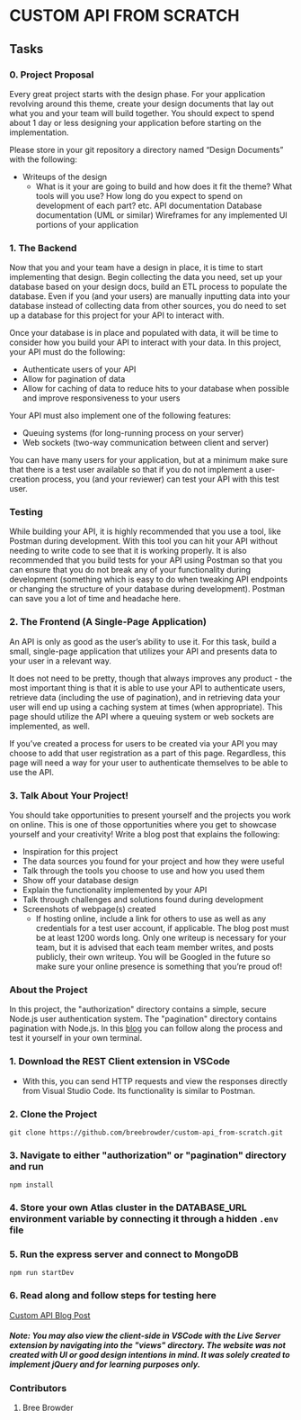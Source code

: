 # CUSTOM API FROM SCRATCH


## Tasks
### 0. Project Proposal

Every great project starts with the design phase. For your application revolving around this theme, create your design documents that lay out what you and your team will build together. You should expect to spend about 1 day or less designing your application before starting on the implementation.

Please store in your git repository a directory named “Design Documents” with the following:

* Writeups of the design
    - What is it your are going to build and how does it fit the theme?
    What tools will you use?
    How long do you expect to spend on development of each part?
    etc.
    API documentation
    Database documentation (UML or similar)
    Wireframes for any implemented UI portions of your application
 
### 1. The Backend

Now that you and your team have a design in place, it is time to start implementing that design. Begin collecting the data you need, set up your database based on your design docs, build an ETL process to populate the database. Even if you (and your users) are manually inputting data into your database instead of collecting data from other sources, you do need to set up a database for this project for your API to interact with.

Once your database is in place and populated with data, it will be time to consider how you build your API to interact with your data. In this project, your API must do the following:

* Authenticate users of your API
* Allow for pagination of data
* Allow for caching of data to reduce hits to your database when possible and improve responsiveness to your users

Your API must also implement one of the following features:

* Queuing systems (for long-running process on your server)
* Web sockets (two-way communication between client and server)

You can have many users for your application, but at a minimum make sure that there is a test user available so that if you do not implement a user-creation process, you (and your reviewer) can test your API with this test user.

### Testing
While building your API, it is highly recommended that you use a tool, like Postman during development. With this tool you can hit your API without needing to write code to see that it is working properly. It is also recommended that you build tests for your API using Postman so that you can ensure that you do not break any of your functionality during development (something which is easy to do when tweaking API endpoints or changing the structure of your database during development). Postman can save you a lot of time and headache here.


 
### 2. The Frontend (A Single-Page Application)

An API is only as good as the user’s ability to use it. For this task, build a small, single-page application that utilizes your API and presents data to your user in a relevant way.

It does not need to be pretty, though that always improves any product - the most important thing is that it is able to use your API to authenticate users, retrieve data (including the use of pagination), and in retrieving data your user will end up using a caching system at times (when appropriate). This page should utilize the API where a queuing system or web sockets are implemented, as well.

If you’ve created a process for users to be created via your API you may choose to add that user registration as a part of this page. Regardless, this page will need a way for your user to authenticate themselves to be able to use the API.

 
### 3. Talk About Your Project!

You should take opportunities to present yourself and the projects you work on online. This is one of those opportunities where you get to showcase yourself and your creativity! Write a blog post that explains the following:

* Inspiration for this project
* The data sources you found for your project and how they were useful
* Talk through the tools you choose to use and how you used them
* Show off your database design
* Explain the functionality implemented by your API
* Talk through challenges and solutions found during development
* Screenshots of webpage(s) created
    - If hosting online, include a link for others to use as well as any credentials for a test user account, if applicable.
The blog post must be at least 1200 words long. Only one writeup is necessary for your team, but it is advised that each team member writes, and posts publicly, their own writeup. You will be Googled in the future so make sure your online presence is something that you’re proud of!


### About the Project
In this project, the "authorization" directory contains a simple, secure Node.js user authentication system. The "pagination" directory contains pagination with Node.js.
In this [blog](https://docs.google.com/document/d/17dn3tvCpfdYbil0Uc-eQ51QSFmiadGk10McGus3nV84/edit?usp=sharing) you can follow along the process and test it yourself in your own terminal.

### 1. Download the REST Client extension in VSCode
* With this, you can send HTTP requests and view the responses directly from Visual Studio Code. Its functionality is similar to Postman.

### 2. Clone the Project
```
git clone https://github.com/breebrowder/custom-api_from-scratch.git
```

### 3. Navigate to either "authorization" or "pagination" directory and run
```
npm install
```
### 4. Store your own Atlas cluster in the DATABASE_URL environment variable by connecting it through a hidden ```.env``` file

### 5. Run the express server and connect to MongoDB
```
npm run startDev
```
### 6. Read along and follow steps for testing here
[Custom API Blog Post](https://docs.google.com/document/d/17dn3tvCpfdYbil0Uc-eQ51QSFmiadGk10McGus3nV84/edit?usp=sharing)

##### Note: You may also view the client-side in VSCode with the Live Server extension by navigating into the "views" directory. The website was not created with UI or good design intentions in mind. It was solely created to implement jQuery and for learning purposes only.

### Contributors
1. Bree Browder 

